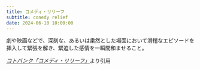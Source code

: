 ```yaml
---
title: コメディ・リリーフ
subtitle: conedy relief
date: 2024-06-10 10:00:00
---
```


劇や映画などで、深刻な、あるいは粛然とした場面において滑稽なエピソードを挿入して緊張を解き、緊迫した感情を一瞬間和ませること。

<cite>[コトバンク「コメディ・リリーフ」](https://kotobank.jp/word/%E3%82%B3%E3%83%A1%E3%83%87%E3%82%A3%E3%83%BB%E3%83%AA%E3%83%AA%E3%83%BC%E3%83%95)</cite>より引用